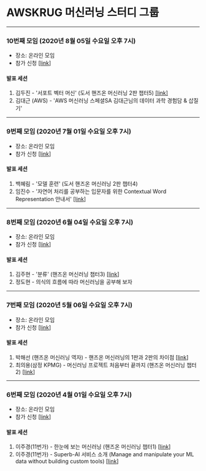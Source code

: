 # AWSKRUG 머신러닝 스터디 그룹
---
### 10번째 모임 (2020년 8월 05일 수요일 오후 7시)

- 장소: 온라인 모임
- 참가 신청 [[link](https://www.meetup.com/ko-KR/awskrug/events/271468605/)]

#### 발표 세션
1. 김두진 - '서포트 벡터 머신' (도서 핸즈온 머신러닝 2판 챕터5) [[link]](https://drive.google.com/file/d/1k3UEeMMdqzc75minNOdp8zgnrVOATyHv/view?usp=sharing)
2. 김대근 (AWS) - 'AWS 머신러닝 스페셜SA 김대근님의 데이터 과학 경험담 & 삽질기' 

---
### 9번째 모임 (2020년 7월 01일 수요일 오후 7시)

- 장소: 온라인 모임
- 참가 신청 [[link](https://www.meetup.com/ko-KR/awskrug/events/271468605/)]

#### 발표 세션
1. 백혜림 - '모델 훈련' (도서 핸즈온 머신러닝 2판 챕터4)
2. 임진수 - '자연어 처리를 공부하는 입문자를 위한 Contextual Word Representation 안내서' [[link]](https://drive.google.com/file/d/1H3qvPFV2p1KB3Pd996vHzU4QExDV53Zm/view?usp=sharing)

---
### 8번째 모임 (2020년 6월 04일 수요일 오후 7시)

- 장소: 온라인 모임
- 참가 신청 [[link](https://www.meetup.com/ko-KR/awskrug/events/270658679/)]

#### 발표 세션
1. 김주현 - '분류' (핸즈온 머신러닝 챕터3) [[link](https://colab.research.google.com/drive/1pty_3g4jQuUCKLDWcRNAoCBWgSvr65vl)]
2. 정도현 - 의식의 흐름에 따라 머신러닝을 공부해 보자

---
### 7번째 모임 (2020년 5월 06일 수요일 오후 7시)

- 장소: 온라인 모임
- 참가 신청 [[link](https://www.meetup.com/ko-KR/awskrug/events/269883455/)]

#### 발표 세션
1. 박해선 (핸즈온 머신러닝 역자) - 핸즈온 머신러닝의 1판과 2판의 차이점 [[link](https://docs.google.com/presentation/d/1ktQ8pfi6WupBIhEYt1vVSHJcH-nyK5W30YqkF_sqMdg/edit?fbclid=IwAR3uC3-A7jfd2AugJWNYzGMw2JwtTBsQprCq4tMDqP5NnD1heG9WufSfe3k#slide=id.p)]
2. 최의용(삼정 KPMG) - 머신러닝 프로젝트 처음부터 끝까지 (핸즈온 머신러닝 챕터2) [[link](https://unfinishedgod.github.io/docs/python/handson_ml_chapter2.html?fbclid=IwAR0CYi0Ud4dW0-HoYDlSkIq4fISIrLCOKATOc6ckzRN5nYANC5DHQRIp48Y)]

---
### 6번째 모임 (2020년 4월 01일 수요일 오후 7시)

- 장소: 온라인 모임
- 참가 신청 [[link](https://www.meetup.com/ko-KR/awskrug/events/269497749/)]

#### 발표 세션

1. 이주경(11번가) - 한눈에 보는 머신러닝 (핸즈온 머신러닝 챕터1) [[link](https://www.slideshare.net/leejukyung58/ss-231289295)]
2. 이주경(11번가) - Superb-AI 서비스 소개 (Manage and manipulate your ML data without building custom tools) [[link](https://www.superb-ai.com/)]
